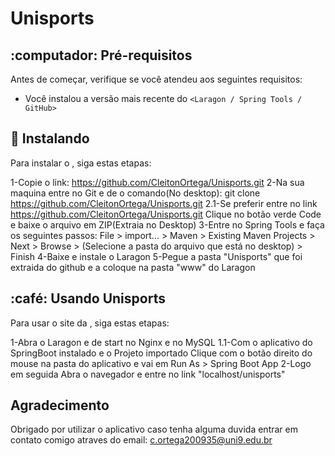 # Unisports

## :computador: Pré-requisitos
Antes de começar, verifique se você atendeu aos seguintes requisitos:
* Você instalou a versão mais recente do `<Laragon / Spring Tools / GitHub>`

## 🚀 Instalando
Para instalar o <Unisports>, siga estas etapas:

1-Copie o link: https://github.com/CleitonOrtega/Unisports.git
2-Na sua maquina entre no Git e de o comando(No desktop):
git clone https://github.com/CleitonOrtega/Unisports.git
2.1-Se preferir entre no link https://github.com/CleitonOrtega/Unisports.git Clique no botão verde Code e baixe o arquivo em ZIP(Extraia no Desktop)
3-Entre no Spring Tools e faça os seguintes passos: File > import... > Maven > Existing Maven Projects > Next > Browse > (Selecione a pasta do arquivo que está no desktop) > Finish
4-Baixe e instale o Laragon
5-Pegue a pasta "Unisports" que foi extraida do github e a coloque na pasta "www" do Laragon
  
## :café: Usando Unisports
Para usar o site da <UniSports>, siga estas etapas:

1-Abra o Laragon e de start no Nginx e no MySQL
1.1-Com o aplicativo do SpringBoot instalado e o Projeto importado Clique com o botão direito do mouse na pasta do aplicativo e vai em Run As > Spring Boot App
2-Logo em seguida Abra o navegador e entre no link "localhost/unisports"

## Agradecimento
Obrigado por utilizar o aplicativo <UniSports> caso tenha alguma duvida entrar em contato comigo atraves do email: c.ortega200935@uni9.edu.br
